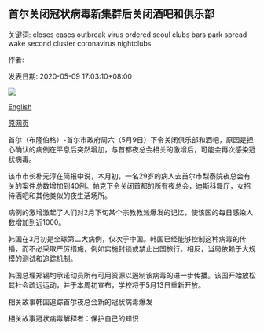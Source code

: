 ## 首尔关闭冠状病毒新集群后关闭酒吧和俱乐部

关键词: closes cases outbreak virus ordered seoul clubs bars park spread wake second cluster coronavirus nightclubs

作者: 

发表日期: 2020-05-09 17:03:10+08:00

![](https://www.straitstimes.com/sites/default/files/styles/x_large/public/articles/2020/05/09/rk_seoulnightclub_090520.jpg?itok=5CTKtqur)

[English](Seoul%20closes%20down%20bars%20and%20clubs%20in%20wake%20of%20new%20coronavirus%20cluster.md)

[原网页](https://www.straitstimes.com/asia/east-asia/south-korea-faces-flare-up-in-coronavirus-cases-tied-to-nightclubs)

首尔（布隆伯格）-首尔市政府周六（5月9日）下令关闭俱乐部和酒吧，原因是担心确认的病例在平息后突然增加，与首都夜总会相关的激增后，可能会再次感染冠状病毒。

该市市长朴元淳在简报中说，本月初，一名29岁的病人去首尔市梨泰院夜总会有关的案件总数增加到40例。帕克下令关闭首都的所有夜总会，迪斯科舞厅，女招待酒吧和其他类似的夜生活场所。

病例的激增激起了人们对2月下旬某个宗教教派爆发的记忆，使该国的每日感染人数增加到近1000。

韩国在3月初是全球第二大病例，仅次于中国。韩国已经能够控制这种病毒的传播，而不必采取严厉措施，例如实施封锁或禁止出国旅行。相反，当局依赖于大规模的测试和追踪机制。

韩国总理郑锡均承诺动员所有可用资源以遏制该病毒的进一步传播。该国开始放松其社会疏远运动，并于本周初宣布，学校将于5月13日重新开放。

相关故事韩国追踪首尔夜总会新的冠状病毒爆发

相关故事冠状病毒解释者：保护自己的知识